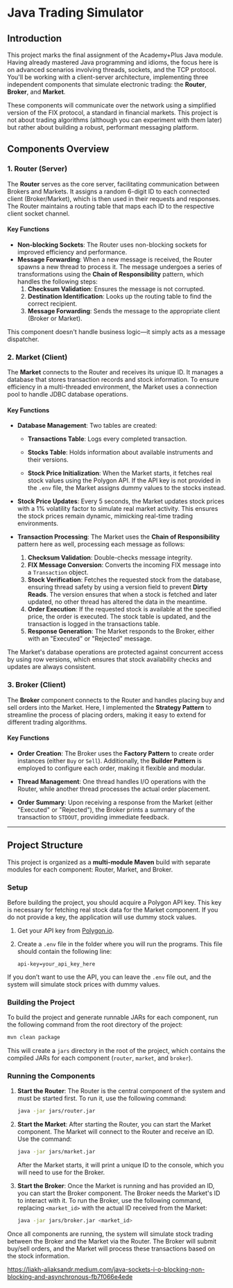 # Java Trading Simulator

## Introduction

This project marks the final assignment of the Academy+Plus Java module. Having already mastered Java programming and idioms, the focus here is on advanced scenarios involving threads, sockets, and the TCP protocol. You'll be working with a client-server architecture, implementing three independent components that simulate electronic trading: the **Router**, **Broker**, and **Market**.

These components will communicate over the network using a simplified version of the FIX protocol, a standard in financial markets. This project is not about trading algorithms (although you can experiment with them later) but rather about building a robust, performant messaging platform.

## Components Overview

### 1. Router (Server)

The **Router** serves as the core server, facilitating communication between Brokers and Markets. It assigns a random 6-digit ID to each connected client (Broker/Market), which is then used in their requests and responses. The Router maintains a routing table that maps each ID to the respective client socket channel.

#### Key Functions

- **Non-blocking Sockets**: The Router uses non-blocking sockets for improved efficiency and performance.
- **Message Forwarding**: When a new message is received, the Router spawns a new thread to process it. The message undergoes a series of transformations using the **Chain of Responsibility** pattern, which handles the following steps:
  1. **Checksum Validation**: Ensures the message is not corrupted.
  2. **Destination Identification**: Looks up the routing table to find the correct recipient.
  3. **Message Forwarding**: Sends the message to the appropriate client (Broker or Market).

This component doesn't handle business logic—it simply acts as a message dispatcher.

### 2. Market (Client)

The **Market** connects to the Router and receives its unique ID. It manages a database that stores transaction records and stock information. To ensure efficiency in a multi-threaded environment, the Market uses a connection pool to handle JDBC database operations.

#### Key Functions

- **Database Management**: Two tables are created:
  - **Transactions Table**: Logs every completed transaction.
  - **Stocks Table**: Holds information about available instruments and their versions.

  - **Stock Price Initialization**: When the Market starts, it fetches real stock values using the Polygon API. If the API key is not provided in the `.env` file, the Market assigns dummy values to the stocks instead.

- **Stock Price Updates**: Every 5 seconds, the Market updates stock prices with a 1% volatility factor to simulate real market activity. 	This ensures the stock prices remain dynamic, mimicking real-time trading environments.
  
- **Transaction Processing**: The Market uses the **Chain of Responsibility** pattern here as well, processing each message as follows:
  1. **Checksum Validation**: Double-checks message integrity.
  2. **FIX Message Conversion**: Converts the incoming FIX message into a `Transaction` object.
  3. **Stock Verification**: Fetches the requested stock from the database, ensuring thread safety by using a version field to prevent **Dirty Reads**. The version ensures that when a stock is fetched and later updated, no other thread has altered the data in the meantime.
  4. **Order Execution**: If the requested stock is available at the specified price, the order is executed. The stock table is updated, and the transaction is logged in the transactions table.
  5. **Response Generation**: The Market responds to the Broker, either with an "Executed" or "Rejected" message.

The Market's database operations are protected against concurrent access by using row versions, which ensures that stock availability checks and updates are always consistent.

### 3. Broker (Client)

The **Broker** component connects to the Router and handles placing buy and sell orders into the Market. Here, I implemented the **Strategy Pattern** to streamline the process of placing orders, making it easy to extend for different trading algorithms.

#### Key Functions

- **Order Creation**: The Broker uses the **Factory Pattern** to create order instances (either `Buy` or `Sell`). Additionally, the **Builder Pattern** is employed to configure each order, making it flexible and modular.
  
- **Thread Management**: One thread handles I/O operations with the Router, while another thread processes the actual order placement.
  
- **Order Summary**: Upon receiving a response from the Market (either "Executed" or "Rejected"), the Broker prints a summary of the transaction to `STDOUT`, providing immediate feedback.

---

## Project Structure

This project is organized as a **multi-module Maven** build with separate modules for each component: Router, Market, and Broker.

### Setup

Before building the project, you should acquire a Polygon API key. This key is necessary for fetching real stock data for the Market component. If you do not provide a key, the application will use dummy stock values.

1. Get your API key from [Polygon.io](https://polygon.io/).
2. Create a `.env` file in the folder where you will run the programs. This file should contain the following line:

   ```plaintext
   api-key=your_api_key_here
   ```

If you don’t want to use the API, you can leave the `.env` file out, and the system will simulate stock prices with dummy values.

### Building the Project

To build the project and generate runnable JARs for each component, run the following command from the root directory of the project:

```bash
mvn clean package
```

This will create a `jars` directory in the root of the project, which contains the compiled JARs for each component (`router`, `market`, and `broker`).

### Running the Components

1. **Start the Router**: The Router is the central component of the system and must be started first. To run it, use the following command:

   ```bash
   java -jar jars/router.jar
   ```

2. **Start the Market**: After starting the Router, you can start the Market component. The Market will connect to the Router and receive an ID. Use the command:

   ```bash
   java -jar jars/market.jar
   ```

   After the Market starts, it will print a unique ID to the console, which you will need to use for the Broker.

3. **Start the Broker**: Once the Market is running and has provided an ID, you can start the Broker component. The Broker needs the Market's ID to interact with it. To run the Broker, use the following command, replacing `<market_id>` with the actual ID received from the Market:

   ```bash
   java -jar jars/broker.jar <market_id>
   ```

Once all components are running, the system will simulate stock trading between the Broker and the Market via the Router. The Broker will submit buy/sell orders, and the Market will process these transactions based on the stock information.


https://liakh-aliaksandr.medium.com/java-sockets-i-o-blocking-non-blocking-and-asynchronous-fb7f066e4ede

